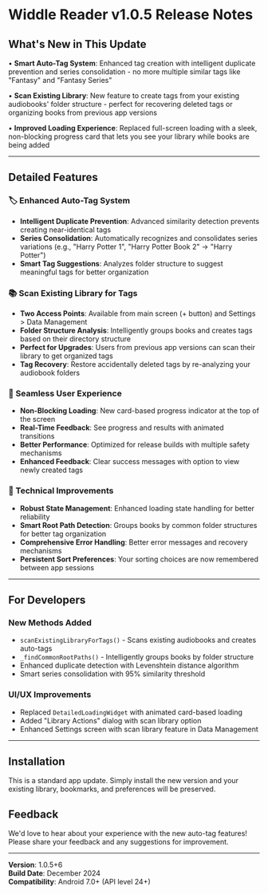 # Widdle Reader v1.0.5 Release Notes

## What's New in This Update

• **Smart Auto-Tag System**: Enhanced tag creation with intelligent duplicate prevention and series consolidation - no more multiple similar tags like "Fantasy" and "Fantasy Series"

• **Scan Existing Library**: New feature to create tags from your existing audiobooks' folder structure - perfect for recovering deleted tags or organizing books from previous app versions

• **Improved Loading Experience**: Replaced full-screen loading with a sleek, non-blocking progress card that lets you see your library while books are being added

---

## Detailed Features

### 🏷️ Enhanced Auto-Tag System
- **Intelligent Duplicate Prevention**: Advanced similarity detection prevents creating near-identical tags
- **Series Consolidation**: Automatically recognizes and consolidates series variations (e.g., "Harry Potter 1", "Harry Potter Book 2" → "Harry Potter")
- **Smart Tag Suggestions**: Analyzes folder structure to suggest meaningful tags for better organization

### 📚 Scan Existing Library for Tags
- **Two Access Points**: Available from main screen (+ button) and Settings > Data Management
- **Folder Structure Analysis**: Intelligently groups books and creates tags based on their directory structure  
- **Perfect for Upgrades**: Users from previous app versions can scan their library to get organized tags
- **Tag Recovery**: Restore accidentally deleted tags by re-analyzing your audiobook folders

### 🎯 Seamless User Experience
- **Non-Blocking Loading**: New card-based progress indicator at the top of the screen
- **Real-Time Feedback**: See progress and results with animated transitions
- **Better Performance**: Optimized for release builds with multiple safety mechanisms
- **Enhanced Feedback**: Clear success messages with option to view newly created tags

### 🔧 Technical Improvements
- **Robust State Management**: Enhanced loading state handling for better reliability
- **Smart Root Path Detection**: Groups books by common folder structures for better tag organization
- **Comprehensive Error Handling**: Better error messages and recovery mechanisms
- **Persistent Sort Preferences**: Your sorting choices are now remembered between app sessions

---

## For Developers

### New Methods Added
- `scanExistingLibraryForTags()` - Scans existing audiobooks and creates auto-tags
- `_findCommonRootPaths()` - Intelligently groups books by folder structure
- Enhanced duplicate detection with Levenshtein distance algorithm
- Smart series consolidation with 95% similarity threshold

### UI/UX Improvements
- Replaced `DetailedLoadingWidget` with animated card-based loading
- Added "Library Actions" dialog with scan library option
- Enhanced Settings screen with scan library feature in Data Management

---

## Installation

This is a standard app update. Simply install the new version and your existing library, bookmarks, and preferences will be preserved.

## Feedback

We'd love to hear about your experience with the new auto-tag features! Please share your feedback and any suggestions for improvement.

---

**Version**: 1.0.5+6  
**Build Date**: December 2024  
**Compatibility**: Android 7.0+ (API level 24+) 